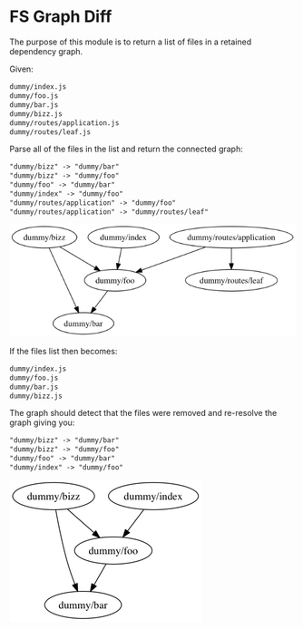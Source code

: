# FS Graph Diff

The purpose of this module is to return a list of files in a retained dependency graph.

Given:

```
dummy/index.js
dummy/foo.js
dummy/bar.js
dummy/bizz.js
dummy/routes/application.js
dummy/routes/leaf.js
```

Parse all of the files in the list and return the connected graph:

```
"dummy/bizz" -> "dummy/bar"
"dummy/bizz" -> "dummy/foo"
"dummy/foo" -> "dummy/bar"
"dummy/index" -> "dummy/foo"
"dummy/routes/application" -> "dummy/foo"
"dummy/routes/application" -> "dummy/routes/leaf"
```

![](./graph.adding.png)

If the files list then becomes:

```
dummy/index.js
dummy/foo.js
dummy/bar.js
dummy/bizz.js
```

The graph should detect that the files were removed and re-resolve the graph giving you:

```
"dummy/bizz" -> "dummy/bar"
"dummy/bizz" -> "dummy/foo"
"dummy/foo" -> "dummy/bar"
"dummy/index" -> "dummy/foo"
```

![](./graph.removing.png)
